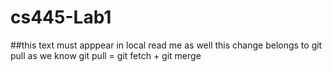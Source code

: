 # cs445-Lab1
##this text must apppear in local read me as well
this change belongs to git pull as we know git pull = git fetch + git merge
